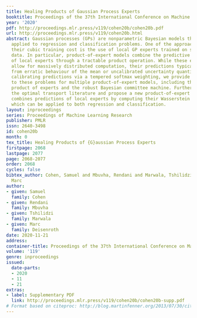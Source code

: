 ```yaml
---
title: Healing Products of Gaussian Process Experts
booktitle: Proceedings of the 37th International Conference on Machine Learning
year: '2020'
pdf: http://proceedings.mlr.press/v119/cohen20b/cohen20b.pdf
url: http://proceedings.mlr.press/v119/cohen20b.html
abstract: Gaussian processes (GPs) are nonparametric Bayesian models that have been
  applied to regression and classification problems. One of the approaches to alleviate
  their cubic training cost is the use of local GP experts trained on subsets of the
  data. In particular, product-of-expert models combine the predictive distributions
  of local experts through a tractable product operation. While these expert models
  allow for massively distributed computation, their predictions typically suffer
  from erratic behaviour of the mean or uncalibrated uncertainty quantification. By
  calibrating predictions via a tempered softmax weighting, we provide a solution
  to these problems for multiple product-of-expert models, including the generalised
  product of experts and the robust Bayesian committee machine. Furthermore, we leverage
  the optimal transport literature and propose a new product-of-expert model that
  combines predictions of local experts by computing their Wasserstein barycenter,
  which can be applied to both regression and classification.
layout: inproceedings
series: Proceedings of Machine Learning Research
publisher: PMLR
issn: 2640-3498
id: cohen20b
month: 0
tex_title: Healing Products of {G}aussian Process Experts
firstpage: 2068
lastpage: 2077
page: 2068-2077
order: 2068
cycles: false
bibtex_author: Cohen, Samuel and Mbuvha, Rendani and Marwala, Tshilidzi and Deisenroth,
  Marc
author:
- given: Samuel
  family: Cohen
- given: Rendani
  family: Mbuvha
- given: Tshilidzi
  family: Marwala
- given: Marc
  family: Deisenroth
date: 2020-11-21
address: 
container-title: Proceedings of the 37th International Conference on Machine Learning
volume: '119'
genre: inproceedings
issued:
  date-parts:
  - 2020
  - 11
  - 21
extras:
- label: Supplementary PDF
  link: http://proceedings.mlr.press/v119/cohen20b/cohen20b-supp.pdf
# Format based on citeproc: http://blog.martinfenner.org/2013/07/30/citeproc-yaml-for-bibliographies/
---
```

